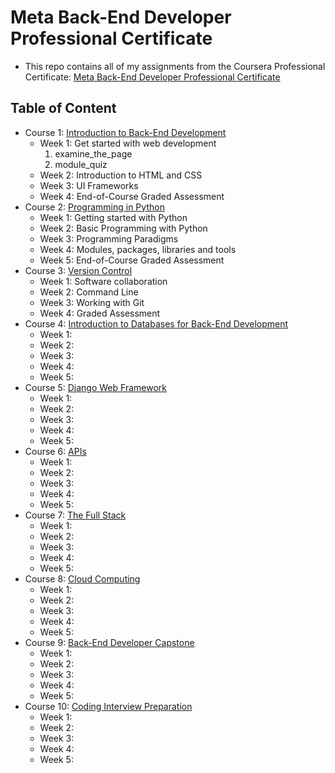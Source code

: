 # Meta Back-End Developer Professional Certificate
- This repo contains all of my assignments from the Coursera Professional Certificate: [Meta Back-End Developer Professional Certificate](https://www.coursera.org/professional-certificates/meta-back-end-developer)

## Table of Content
- Course 1: [Introduction to Back-End Development](https://www.coursera.org/learn/introduction-to-back-end-development?specialization=meta-back-end-developer)
  * Week 1: Get started with web development
    1. examine_the_page
    2. module_quiz
  * Week 2: Introduction to HTML and CSS
  * Week 3: UI Frameworks
  * Week 4: End-of-Course Graded Assessment
- Course 2: [Programming in Python](https://www.coursera.org/learn/programming-in-python?specialization=meta-back-end-developer)
  * Week 1: Getting started with Python
  * Week 2: Basic Programming with Python
  * Week 3: Programming Paradigms
  * Week 4: Modules, packages, libraries and tools
  * Week 5: End-of-Course Graded Assessment
- Course 3: [Version Control](https://www.coursera.org/learn/introduction-to-version-control?specialization=meta-front-end-developer)
  * Week 1: Software collaboration
  * Week 2: Command Line
  * Week 3: Working with Git
  * Week 4: Graded Assessment
- Course 4: [Introduction to Databases for Back-End Development](https://www.coursera.org/learn/intro-to-databases-back-end-development?specialization=meta-back-end-developer)
  * Week 1: 
  * Week 2: 
  * Week 3: 
  * Week 4: 
  * Week 5: 
- Course 5: [Django Web Framework](https://www.coursera.org/learn/django-web-framework?specialization=meta-back-end-developer)
  * Week 1: 
  * Week 2: 
  * Week 3: 
  * Week 4: 
  * Week 5: 
- Course 6: [APIs](https://www.coursera.org/learn/apis?specialization=meta-back-end-developer)
  * Week 1: 
  * Week 2: 
  * Week 3: 
  * Week 4: 
  * Week 5: 
- Course 7: [The Full Stack](https://www.coursera.org/learn/the-full-stack?specialization=meta-back-end-developer)
  * Week 1: 
  * Week 2: 
  * Week 3: 
  * Week 4: 
  * Week 5: 
- Course 8: [Cloud Computing](https://www.coursera.org/learn/meta-cloud-computing?specialization=meta-back-end-developer)
  * Week 1: 
  * Week 2: 
  * Week 3: 
  * Week 4: 
  * Week 5: 
- Course 9: [Back-End Developer Capstone](https://www.coursera.org/learn/back-end-developer-capstone?specialization=meta-back-end-developer#syllabus)
  * Week 1: 
  * Week 2: 
  * Week 3: 
  * Week 4: 
  * Week 5:
- Course 10: [Coding Interview Preparation](https://www.coursera.org/learn/coding-interview-preparation?specialization=meta-back-end-developer)
  * Week 1: 
  * Week 2: 
  * Week 3: 
  * Week 4: 
  * Week 5: